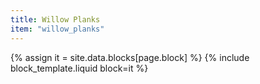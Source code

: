 ```yaml
---
title: Willow Planks
item: "willow_planks"
---
```


{% assign it = site.data.blocks[page.block] %}
{% include block_template.liquid block=it %}

